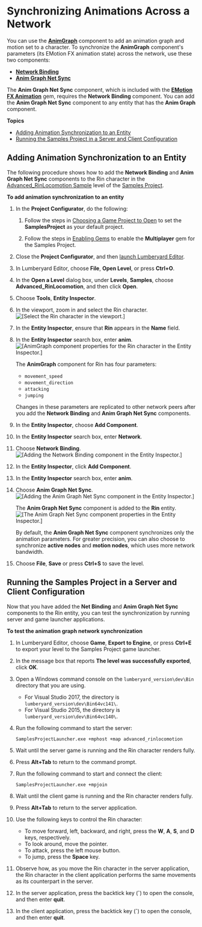 # Synchronizing Animations Across a Network<a name="network-synchronizing-animation"></a>

You can use the **[AnimGraph](component-animgraph.md)** component to add an animation graph and motion set to a character\. To synchronize the **AnimGraph** component's parameters \(its EMotion FX animation state\) across the network, use these two components:
+ **[Network Binding](component-network-binding.md)**
+ **[Anim Graph Net Sync](component-animgraph-netsync.md)**

The **Anim Graph Net Sync** component, which is included with the [**EMotion FX Animation**](gems-system-gem-emotionfx-animation.md) gem, requires the **Network Binding** component\. You can add the **Anim Graph Net Sync** component to any entity that has the **Anim Graph** component\.

**Topics**
+ [Adding Animation Synchronization to an Entity](#network-synchronizing-animation-adding-to-an-entity)
+ [Running the Samples Project in a Server and Client Configuration](#network-synchronizing-animation-testing-with-server-and-client-launchers)

## Adding Animation Synchronization to an Entity<a name="network-synchronizing-animation-adding-to-an-entity"></a>

The following procedure shows how to add the **Network Binding** and **Anim Graph Net Sync** components to the Rin character in the [Advanced\_RinLocomotion Sample](animation-editor-rin-locomotion-sample.md) level of the [Samples Project](sample-project-samples.md)\.

**To add animation synchronization to an entity**

1. In the **Project Configurator**, do the following:

   1. Follow the steps in [Choosing a Game Project to Open](configurator-projects.md#project-configurator-launch-projects) to set the **SamplesProject** as your default project\.

   1. Follow the steps in [Enabling Gems](gems-system-using-project-configurator.md) to enable the **Multiplayer** gem for the Samples Project\.

1. Close the **Project Configurator**, and then [launch Lumberyard Editor](lumberyard-editor-intro.md)\.

1. In Lumberyard Editor, choose **File**, **Open Level**, or press **Ctrl\+O**\.

1. In the **Open a Level** dialog box, under **Levels**, **Samples**, choose **Advanced\_RinLocomotion**, and then click **Open**\.

1. Choose **Tools**, **Entity Inspector**\.

1. In the viewport, zoom in and select the Rin character\.  
![\[Select the Rin character in the viewport.\]](http://docs.aws.amazon.com/lumberyard/latest/userguide/images/network-synchronizing-animation-1.png)

1. In the **Entity Inspector**, ensure that **Rin** appears in the **Name** field\.

1. In the **Entity Inspector** search box, enter **anim**\.  
![\[AnimGraph component properties for the Rin character in the Entity Inspector.\]](http://docs.aws.amazon.com/lumberyard/latest/userguide/images/network-synchronizing-animation-2.png)

   The **AnimGraph** component for Rin has four parameters:
   + `movement_speed`
   + `movement_direction`
   + `attacking`
   + `jumping`

   Changes in these parameters are replicated to other network peers after you add the **Network Binding** and **Anim Graph Net Sync** components\.

1. In the **Entity Inspector**, choose **Add Component**\.

1. In the **Entity Inspector** search box, enter **Network**\.

1. Choose **Network Binding**\.  
![\[Adding the Network Binding component in the Entity Inspector.\]](http://docs.aws.amazon.com/lumberyard/latest/userguide/images/network-synchronizing-animation-3.png)

1. In the **Entity Inspector**, click **Add Component**\.

1. In the **Entity Inspector** search box, enter **anim**\.

1. Choose **Anim Graph Net Sync**\.  
![\[Adding the Anim Graph Net Sync component in the Entity Inspector.\]](http://docs.aws.amazon.com/lumberyard/latest/userguide/images/network-synchronizing-animation-4.png)

   The **Anim Graph Net Sync** component is added to the **Rin** entity\.  
![\[The Anim Graph Net Sync component properties in the Entity Inspector.\]](http://docs.aws.amazon.com/lumberyard/latest/userguide/images/network-synchronizing-animation-5.png)

   By default, the **Anim Graph Net Sync** component synchronizes only the animation parameters\. For greater precision, you can also choose to synchronize **active nodes** and **motion nodes**, which uses more network bandwidth\.

1. Choose **File**, **Save** or press **Ctrl\+S** to save the level\.

## Running the Samples Project in a Server and Client Configuration<a name="network-synchronizing-animation-testing-with-server-and-client-launchers"></a>

Now that you have added the **Net Binding** and **Anim Graph Net Sync** components to the Rin entity, you can test the synchronization by running server and game launcher applications\.

**To test the animation graph network synchronization**

1. In Lumberyard Editor, choose **Game**, **Export to Engine**, or press **Ctrl\+E** to export your level to the Samples Project game launcher\.

1. In the message box that reports **The level was successfully exported**, click **OK**\.

1. Open a Windows command console on the `lumberyard_version\dev\Bin` directory that you are using\.
   + For Visual Studio 2017, the directory is `lumberyard_version\dev\Bin64vc141\`\.
   + For Visual Studio 2015, the directory is `lumberyard_version\dev\Bin64vc140\`\.

1. Run the following command to start the server:

   ```
   SamplesProjectLauncher.exe +mphost +map advanced_rinlocomotion
   ```

1. Wait until the server game is running and the Rin character renders fully\.

1. Press **Alt\+Tab** to return to the command prompt\.

1. Run the following command to start and connect the client:

   ```
   SamplesProjectLauncher.exe +mpjoin
   ```

1. Wait until the client game is running and the Rin character renders fully\.

1. Press **Alt\+Tab** to return to the server application\.

1. Use the following keys to control the Rin character:
   + To move forward, left, backward, and right, press the **W**, **A**, **S**, and **D** keys, respectively\.
   + To look around, move the pointer\.
   + To attack, press the left mouse button\.
   + To jump, press the **Space** key\.

1. Observe how, as you move the Rin character in the server application, the Rin character in the client application performs the same movements as its counterpart in the server\.

1. In the server application, press the backtick key \(**`**\) to open the console, and then enter **quit**\.

1. In the client application, press the backtick key \(**`**\) to open the console, and then enter **quit**\.